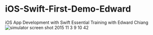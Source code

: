 # iOS-Swift-First-Demo-Edward
iOS App Development with Swift Essential Training with Edward Chiang
![simulator screen shot 2015 11 3 9 10 42](https://cloud.githubusercontent.com/assets/14995576/10908816/6be67596-826f-11e5-8708-d8f139495859.png)
